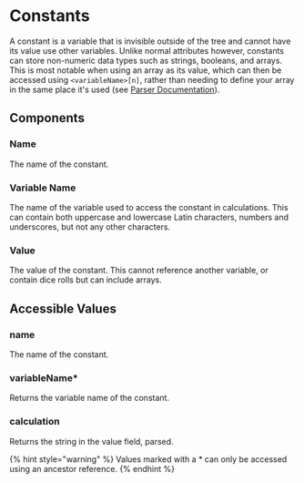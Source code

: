 # Constants

A constant is a variable that is invisible outside of the tree and cannot have its value use other variables. Unlike normal attributes however, constants can store non-numeric data types such as strings, booleans, and arrays. This is most notable when using an array as its value, which can then be accessed using `<variableName>[n]`, rather than needing to define your array in the same place it's used \(see [Parser Documentation](../creating-a-library/parser-documentation.md#data-types)\).

## Components

### Name

The name of the constant.

### Variable Name

The name of the variable used to access the constant in calculations. This can contain both uppercase and lowercase Latin characters, numbers and underscores, but not any other characters.

### Value

The value of the constant. This cannot reference another variable, or contain dice rolls but can include arrays.

## Accessible Values

### name

The name of the constant.

### variableName\*

Returns the variable name of the constant.

### calculation

Returns the string in the value field, parsed.

{% hint style="warning" %}
Values marked with a \* can only be accessed using an ancestor reference.
{% endhint %}

